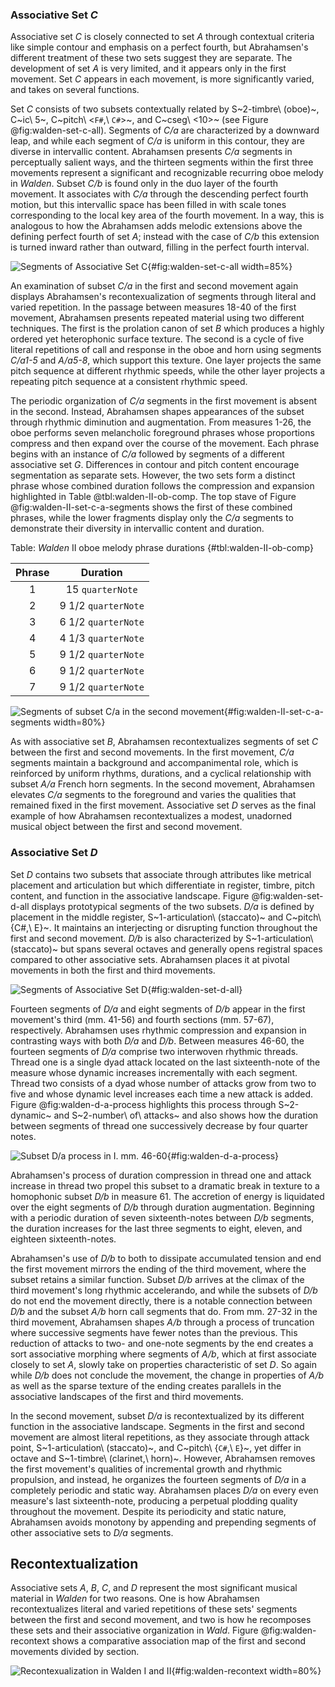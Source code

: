 ### Associative Set *C*

Associative set *C* is closely connected to set *A* through contextual criteria like simple contour and emphasis on a perfect fourth, but Abrahamsen's different treatment of these two sets suggest they are separate. The development of set *A* is very limited, and it appears only in the first movement. Set *C* appears in each movement, is more significantly varied, and takes on several functions.

Set *C* consists of two subsets contextually related by S~2-timbre\ (oboe)~, C~ic\ 5~, C~pitch\ <`F#`,\ `C#`>~, and C~cseg\ <10>~ (see Figure @fig:walden-set-c-all). Segments of *C/a* are characterized by a downward leap, and while each segment of *C/a* is uniform in this contour, they are diverse in intervallic content. Abrahamsen presents *C/a* segments in perceptually salient ways, and the thirteen segments within the first three movements represent a significant and recognizable recurring oboe melody in *Walden*. Subset *C/b* is found only in the duo layer of the fourth movement. It associates with *C/a* through the descending perfect fourth motion, but this intervallic space has been filled in with scale tones corresponding to the local key area of the fourth movement. In a way, this is analogous to how the Abrahamsen adds melodic extensions above the defining perfect fourth of set *A*; instead with the case of *C/b* this extension is turned inward rather than outward, filling in the perfect fourth interval.

![Segments of Associative Set *C*](/Volumes/Data/Dropbox/Composition/Current-Projects/dissertation-paper/figures/walden-associative-set-c-all.png){#fig:walden-set-c-all width=85%}

An examination of subset *C/a* in the first and second movement again displays Abrahamsen's recontexualization of segments through literal and varied repetition. In the passage between measures 18-40 of the first movement, Abrahamsen presents repeated material using two different techniques. The first is the prolation canon of set *B* which produces a highly ordered yet heterophonic surface texture. The second is a cycle of five literal repetitions of call and response in the oboe and horn using segments *C/a1-5* and *A/a5-8*, which support this texture. One layer projects the same pitch sequence at different rhythmic speeds, while the other layer projects a repeating pitch sequence at a consistent rhythmic speed.

The periodic organization of *C/a* segments in the first movement is absent in the second. Instead, Abrahamsen shapes appearances of the subset through rhythmic diminution and augmentation. From measures 1-26, the oboe performs seven melancholic foreground phrases whose proportions compress and then expand over the course of the movement. Each phrase begins with an instance of *C/a* followed by segments of a different associative set *G*. Differences in contour and pitch content encourage segmentation as separate sets. However, the two sets form a distinct phrase whose combined duration follows the compression and expansion highlighted in Table @tbl:walden-II-ob-comp. The top stave of Figure @fig:walden-II-set-c-a-segments shows the first of these combined phrases, while the lower fragments display only the *C/a* segments to demonstrate their diversity in intervallic content and duration.

Table: *Walden* II oboe melody phrase durations {#tbl:walden-II-ob-comp}

| Phrase |      Duration       |
|:------:|:-------------------:|
|   1    |  15 `quarterNote`   |
|   2    | 9 1/2 `quarterNote` |
|   3    | 6 1/2 `quarterNote` |
|   4    | 4 1/3 `quarterNote` |
|   5    | 9 1/2 `quarterNote` |
|   6    | 9 1/2 `quarterNote` |
|   7    | 9 1/2 `quarterNote` |

![Segments of subset *C/a* in the second movement](/Volumes/Data/Dropbox/Composition/Current-Projects/dissertation-paper/figures/walden-set-c-a-mvmt-II.png){#fig:walden-II-set-c-a-segments width=80%}

As with associative set *B*, Abrahamsen recontextualizes segments of set *C* between the first and second movements. In the first movement, *C/a* segments maintain a background and accompanimental role, which is reinforced by uniform rhythms, durations, and a cyclical relationship with subset *A/a* French horn segments. In the second movement, Abrahamsen elevates *C/a* segments to the foreground and varies the qualities that remained fixed in the first movement. Associative set *D* serves as the final example of how Abrahamsen recontextualizes a modest, unadorned musical object between the first and second movement.

### Associative Set *D*

Set *D* contains two subsets that associate through attributes like metrical placement and articulation but which differentiate in register, timbre, pitch content, and function in the associative landscape. Figure @fig:walden-set-d-all displays prototypical segments of the two subsets. *D/a* is defined by placement in the middle register, S~1-articulation\ (staccato)~ and C~pitch\ {C#,\ E}~. It maintains an interjecting or disrupting function throughout the first and second movement. *D/b* is also characterized by S~1-articulation\ (staccato)~ but spans several octaves and generally opens registral spaces compared to other associative sets. Abrahamsen places it at pivotal movements in both the first and third movements.

![Segments of Associative Set *D*](/Volumes/Data/Dropbox/Composition/Current-Projects/dissertation-paper/figures/walden-associative-set-d-all.png){#fig:walden-set-d-all}

Fourteen segments of *D/a* and eight segments of *D/b* appear in the first movement's third (mm. 41-56) and fourth sections (mm. 57-67), respectively. Abrahamsen uses rhythmic compression and expansion in contrasting ways with both *D/a* and *D/b*. Between measures 46-60, the fourteen segments of *D/a* comprise two interwoven rhythmic threads. Thread one is a single dyad attack located on the last sixteenth-note of the measure whose dynamic increases incrementally with each segment. Thread two consists of a dyad whose number of attacks grow from two to five and whose dynamic level increases each time a new attack is added. Figure @fig:walden-d-a-process highlights this process through S~2-dynamic~ and S~2-number\ of\ attacks~ and also shows how the duration between segments of thread one successively decrease by four quarter notes.

![Subset *D/a* process in I. mm. 46-60](/Volumes/Data/Dropbox/Composition/Current-Projects/dissertation-paper/figures/walden-I-set-d-a-process.png){#fig:walden-d-a-process}

Abrahamsen's process of duration compression in thread one and attack increase in thread two propel this subset to a dramatic break in texture to a homophonic subset *D/b* in measure 61. The accretion of energy is liquidated over the eight segments of *D/b* through duration augmentation. Beginning with a periodic duration of seven sixteenth-notes between *D/b* segments, the duration increases for the last three segments to eight, eleven, and eighteen sixteenth-notes.

Abrahamsen's use of *D/b* to both to dissipate accumulated tension and end the first movement mirrors the ending of the third movement, where the subset retains a similar function. Subset *D/b* arrives at the climax of the third movement's long rhythmic accelerando, and while the subsets of *D/b* do not end the movement directly, there is a notable connection between *D/b* and the subset *A/b* horn call segments that do. From mm. 27-32 in the third movement, Abrahamsen shapes *A/b* through a process of truncation where successive segments have fewer notes than the previous. This reduction of attacks to two- and one-note segments by the end creates a sort associative morphing where segments of *A/b*, which at first associate closely to set *A*, slowly take on properties characteristic of set *D*. So again while *D/b* does not conclude the movement, the change in properties of *A/b* as well as the sparse texture of the ending creates parallels in the associative landscapes of the first and third movements.

In the second movement, subset *D/a* is recontextualized by its different function in the associative landscape. Segments in the first and second movement are almost literal repetitions, as they associate through attack point, S~1-articulation\ (staccato)~, and C~pitch\ {`C#`,\ `E`}~, yet differ in octave and S~1-timbre\ (clarinet,\ horn)~. However, Abrahamsen removes the first movement's qualities of incremental growth and rhythmic propulsion, and instead, he organizes the fourteen segments of *D/a* in a completely periodic and static way. Abrahamsen places *D/a* on every even measure's last sixteenth-note, producing a perpetual plodding quality throughout the movement. Despite its periodicity and static nature, Abrahamsen avoids monotony by appending and prepending segments of other associative sets to *D/a* segments.

## Recontextualization

Associative sets *A*, *B*, *C*, and *D* represent the most significant musical material in *Walden* for two reasons. One is how Abrahamsen recontextualizes literal and varied repetitions of these sets' segments between the first and second movement, and two is how he recomposes these sets and their associative organization in *Wald*. Figure @fig:walden-recontext shows a comparative association map of the first and second movements divided by section.

![Recontexualization in *Walden* I and II](/Volumes/Data/Dropbox/Composition/Current-Projects/dissertation-paper/figures/walden-schematic-map-mvmt-I-and-II-composite.png){#fig:walden-recontext width=80%}
